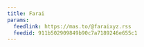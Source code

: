 ```yaml
---
title: Farai
params:
  feedlink: https://mas.to/@faraixyz.rss
  feedid: 911b502909849b90c7a7189246e655c1
---
```

